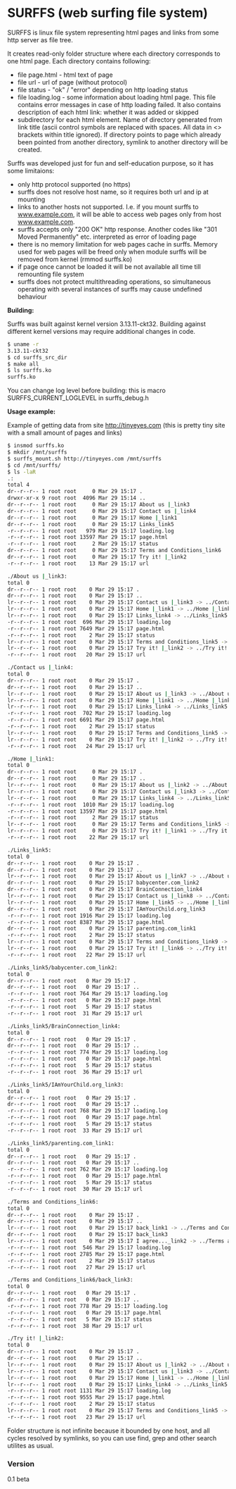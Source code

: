 SURFFS (web surfing file system)
===============

SURFFS is  linux file system representing html pages and links from some http server as file tree.

It creates read-only folder structure where each directory corresponds to one html page. Each directory contains following:
- file page.html - html text of page
- file url - url of page (without protocol)
- file status - "ok" / "error" depending on http loading status
- file loading.log - some information about loading html page. This file contains error messages in case of http loading failed. It also contains description of each html link: whether it was added or skipped
- subdirectory for each <a> html element. Name of directory generated from link title (ascii control symbols are replaced with spaces. All data in <> brackets within title ignored). If directory points to page which already been pointed from another directory, symlink to another directory will be created.

Surffs was developed just for fun and self-education purpose, so it has some limitaions:
- only http protocol supported (no https)
- surffs does not resolve host name, so it requires both url and ip at mounting
- links to another hosts not supported. I.e. if you mount surffs to www.example.com, it will be able to access web pages only from host www.example.com.
- surffs accepts only "200 OK" http response. Another codes like "301 Moved Permanently" etc. interpreted as error of loading page
- there is no memory limitation for web pages cache in surffs. Memory used for web pages will be freed only when module surffs will be removed from kernel (rmmod surffs.ko)
- if page once cannot be loaded it will be not available all time till remounting file system
- surffs does not protect multithreading operations, so simultaneous operating with several instances of surffs may cause undefined behaviour

**Building:**

Surffs was built against kernel version 3.13.11-ckt32. Building against different kernel versions may require additional changes in code.
```sh
$ uname -r
3.13.11-ckt32
$ cd surffs_src_dir
$ make all
$ ls surffs.ko
surffs.ko
```
You can change log level before building: this is macro SURFFS_CURRENT_LOGLEVEL in surffs_debug.h

**Usage example:**

Example of getting data from site http://tinyeyes.com (this is pretty tiny site with a small amount of pages and links)
```sh
$ insmod surffs.ko
$ mkdir /mnt/surffs
$ surffs_mount.sh http://tinyeyes.com /mnt/surffs
$ cd /mnt/surffs/
$ ls -laR
.:
total 4
dr--r--r-- 1 root root     0 Mar 29 15:17 .
drwxr-xr-x 9 root root  4096 Mar 29 15:14 ..
dr--r--r-- 1 root root     0 Mar 29 15:17 About us |_link3
dr--r--r-- 1 root root     0 Mar 29 15:17 Contact us |_link4
dr--r--r-- 1 root root     0 Mar 29 15:17 Home |_link1
dr--r--r-- 1 root root     0 Mar 29 15:17 Links_link5
-r--r--r-- 1 root root   979 Mar 29 15:17 loading.log
-r--r--r-- 1 root root 13597 Mar 29 15:17 page.html
-r--r--r-- 1 root root     2 Mar 29 15:17 status
dr--r--r-- 1 root root     0 Mar 29 15:17 Terms and Conditions_link6
dr--r--r-- 1 root root     0 Mar 29 15:17 Try it! |_link2
-r--r--r-- 1 root root    13 Mar 29 15:17 url

./About us |_link3:
total 0
dr--r--r-- 1 root root    0 Mar 29 15:17 .
dr--r--r-- 1 root root    0 Mar 29 15:17 ..
lr--r--r-- 1 root root    0 Mar 29 15:17 Contact us |_link3 -> ../Contact us |_link4
lr--r--r-- 1 root root    0 Mar 29 15:17 Home |_link1 -> ../Home |_link1
lr--r--r-- 1 root root    0 Mar 29 15:17 Links_link4 -> ../Links_link5
-r--r--r-- 1 root root  696 Mar 29 15:17 loading.log
-r--r--r-- 1 root root 7649 Mar 29 15:17 page.html
-r--r--r-- 1 root root    2 Mar 29 15:17 status
lr--r--r-- 1 root root    0 Mar 29 15:17 Terms and Conditions_link5 -> ../Terms and Conditions_link6
lr--r--r-- 1 root root    0 Mar 29 15:17 Try it! |_link2 -> ../Try it! |_link2
-r--r--r-- 1 root root   20 Mar 29 15:17 url

./Contact us |_link4:
total 0
dr--r--r-- 1 root root    0 Mar 29 15:17 .
dr--r--r-- 1 root root    0 Mar 29 15:17 ..
lr--r--r-- 1 root root    0 Mar 29 15:17 About us |_link3 -> ../About us |_link3
lr--r--r-- 1 root root    0 Mar 29 15:17 Home |_link1 -> ../Home |_link1
lr--r--r-- 1 root root    0 Mar 29 15:17 Links_link4 -> ../Links_link5
-r--r--r-- 1 root root  702 Mar 29 15:17 loading.log
-r--r--r-- 1 root root 6691 Mar 29 15:17 page.html
-r--r--r-- 1 root root    2 Mar 29 15:17 status
lr--r--r-- 1 root root    0 Mar 29 15:17 Terms and Conditions_link5 -> ../Terms and Conditions_link6
lr--r--r-- 1 root root    0 Mar 29 15:17 Try it! |_link2 -> ../Try it! |_link2
-r--r--r-- 1 root root   24 Mar 29 15:17 url

./Home |_link1:
total 0
dr--r--r-- 1 root root     0 Mar 29 15:17 .
dr--r--r-- 1 root root     0 Mar 29 15:17 ..
lr--r--r-- 1 root root     0 Mar 29 15:17 About us |_link2 -> ../About us |_link3
lr--r--r-- 1 root root     0 Mar 29 15:17 Contact us |_link3 -> ../Contact us |_link4
lr--r--r-- 1 root root     0 Mar 29 15:17 Links_link4 -> ../Links_link5
-r--r--r-- 1 root root  1010 Mar 29 15:17 loading.log
-r--r--r-- 1 root root 13597 Mar 29 15:17 page.html
-r--r--r-- 1 root root     2 Mar 29 15:17 status
lr--r--r-- 1 root root     0 Mar 29 15:17 Terms and Conditions_link5 -> ../Terms and Conditions_link6
lr--r--r-- 1 root root     0 Mar 29 15:17 Try it! |_link1 -> ../Try it! |_link2
-r--r--r-- 1 root root    22 Mar 29 15:17 url

./Links_link5:
total 0
dr--r--r-- 1 root root    0 Mar 29 15:17 .
dr--r--r-- 1 root root    0 Mar 29 15:17 ..
lr--r--r-- 1 root root    0 Mar 29 15:17 About us |_link7 -> ../About us |_link3
dr--r--r-- 1 root root    0 Mar 29 15:17 babycenter.com_link2
dr--r--r-- 1 root root    0 Mar 29 15:17 BrainConnection_link4
lr--r--r-- 1 root root    0 Mar 29 15:17 Contact us |_link8 -> ../Contact us |_link4
lr--r--r-- 1 root root    0 Mar 29 15:17 Home |_link5 -> ../Home |_link1
dr--r--r-- 1 root root    0 Mar 29 15:17 IAmYourChild.org_link3
-r--r--r-- 1 root root 1916 Mar 29 15:17 loading.log
-r--r--r-- 1 root root 8387 Mar 29 15:17 page.html
dr--r--r-- 1 root root    0 Mar 29 15:17 parenting.com_link1
-r--r--r-- 1 root root    2 Mar 29 15:17 status
lr--r--r-- 1 root root    0 Mar 29 15:17 Terms and Conditions_link9 -> ../Terms and Conditions_link6
lr--r--r-- 1 root root    0 Mar 29 15:17 Try it! |_link6 -> ../Try it! |_link2
-r--r--r-- 1 root root   22 Mar 29 15:17 url

./Links_link5/babycenter.com_link2:
total 0
dr--r--r-- 1 root root   0 Mar 29 15:17 .
dr--r--r-- 1 root root   0 Mar 29 15:17 ..
-r--r--r-- 1 root root 764 Mar 29 15:17 loading.log
-r--r--r-- 1 root root   0 Mar 29 15:17 page.html
-r--r--r-- 1 root root   5 Mar 29 15:17 status
-r--r--r-- 1 root root  31 Mar 29 15:17 url

./Links_link5/BrainConnection_link4:
total 0
dr--r--r-- 1 root root   0 Mar 29 15:17 .
dr--r--r-- 1 root root   0 Mar 29 15:17 ..
-r--r--r-- 1 root root 774 Mar 29 15:17 loading.log
-r--r--r-- 1 root root   0 Mar 29 15:17 page.html
-r--r--r-- 1 root root   5 Mar 29 15:17 status
-r--r--r-- 1 root root  36 Mar 29 15:17 url

./Links_link5/IAmYourChild.org_link3:
total 0
dr--r--r-- 1 root root   0 Mar 29 15:17 .
dr--r--r-- 1 root root   0 Mar 29 15:17 ..
-r--r--r-- 1 root root 768 Mar 29 15:17 loading.log
-r--r--r-- 1 root root   0 Mar 29 15:17 page.html
-r--r--r-- 1 root root   5 Mar 29 15:17 status
-r--r--r-- 1 root root  33 Mar 29 15:17 url

./Links_link5/parenting.com_link1:
total 0
dr--r--r-- 1 root root   0 Mar 29 15:17 .
dr--r--r-- 1 root root   0 Mar 29 15:17 ..
-r--r--r-- 1 root root 762 Mar 29 15:17 loading.log
-r--r--r-- 1 root root   0 Mar 29 15:17 page.html
-r--r--r-- 1 root root   5 Mar 29 15:17 status
-r--r--r-- 1 root root  30 Mar 29 15:17 url

./Terms and Conditions_link6:
total 0
dr--r--r-- 1 root root    0 Mar 29 15:17 .
dr--r--r-- 1 root root    0 Mar 29 15:17 ..
lr--r--r-- 1 root root    0 Mar 29 15:17 back_link1 -> ../Terms and Conditions_link6/back_link3
dr--r--r-- 1 root root    0 Mar 29 15:17 back_link3
lr--r--r-- 1 root root    0 Mar 29 15:17 I agree..._link2 -> ../Terms and Conditions_link6/back_link3
-r--r--r-- 1 root root  546 Mar 29 15:17 loading.log
-r--r--r-- 1 root root 2785 Mar 29 15:17 page.html
-r--r--r-- 1 root root    2 Mar 29 15:17 status
-r--r--r-- 1 root root   27 Mar 29 15:17 url

./Terms and Conditions_link6/back_link3:
total 0
dr--r--r-- 1 root root   0 Mar 29 15:17 .
dr--r--r-- 1 root root   0 Mar 29 15:17 ..
-r--r--r-- 1 root root 778 Mar 29 15:17 loading.log
-r--r--r-- 1 root root   0 Mar 29 15:17 page.html
-r--r--r-- 1 root root   5 Mar 29 15:17 status
-r--r--r-- 1 root root  38 Mar 29 15:17 url

./Try it! |_link2:
total 0
dr--r--r-- 1 root root    0 Mar 29 15:17 .
dr--r--r-- 1 root root    0 Mar 29 15:17 ..
lr--r--r-- 1 root root    0 Mar 29 15:17 About us |_link2 -> ../About us |_link3
lr--r--r-- 1 root root    0 Mar 29 15:17 Contact us |_link3 -> ../Contact us |_link4
lr--r--r-- 1 root root    0 Mar 29 15:17 Home |_link1 -> ../Home |_link1
lr--r--r-- 1 root root    0 Mar 29 15:17 Links_link4 -> ../Links_link5
-r--r--r-- 1 root root 1131 Mar 29 15:17 loading.log
-r--r--r-- 1 root root 9555 Mar 29 15:17 page.html
-r--r--r-- 1 root root    2 Mar 29 15:17 status
lr--r--r-- 1 root root    0 Mar 29 15:17 Terms and Conditions_link5 -> ../Terms and Conditions_link6
-r--r--r-- 1 root root   23 Mar 29 15:17 url
```

Folder structure is not infinite because it bounded by one host, and all cycles resolved by symlinks, so you can use find, grep and other search utilites as usual.

### Version
0.1 beta

